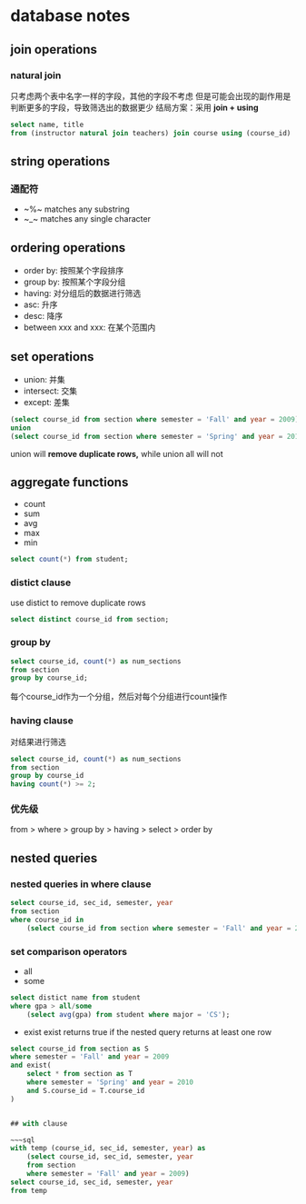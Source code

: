 # database notes

## join operations

### natural join

只考虑两个表中名字一样的字段，其他的字段不考虑
但是可能会出现的副作用是判断更多的字段，导致筛选出的数据更少
结局方案：采用 **join + using**

~~~sql
select name, title
from (instructor natural join teachers) join course using (course_id)
~~~

## string operations

### 通配符

- ~%~ matches any substring
- ~_~ matches any single character
  
## ordering operations

- order by: 按照某个字段排序
- group by: 按照某个字段分组
- having: 对分组后的数据进行筛选
- asc: 升序
- desc: 降序
- between xxx and xxx: 在某个范围内

## set operations

- union: 并集
- intersect: 交集
- except: 差集

~~~sql
(select course_id from section where semester = 'Fall' and year = 2009)
union
(select course_id from section where semester = 'Spring' and year = 2010)
~~~

union will **remove duplicate rows,** while union all will not

## aggregate functions

- count
- sum
- avg
- max
- min

~~~sql
select count(*) from student;
~~~

### distict clause

use distict to remove duplicate rows

~~~sql
select distinct course_id from section;
~~~

### group by

~~~sql
select course_id, count(*) as num_sections
from section
group by course_id;
~~~

每个course_id作为一个分组，然后对每个分组进行count操作

### having clause

对结果进行筛选

~~~sql
select course_id, count(*) as num_sections
from section
group by course_id
having count(*) >= 2;
~~~

### 优先级

from > where > group by > having > select > order by

## nested queries

### nested queries in where clause

~~~sql
select course_id, sec_id, semester, year
from section
where course_id in 
    (select course_id from section where semester = 'Fall' and year = 2009)
~~~

### set comparison operators

- all
- some

~~~sql
select distict name from student
where gpa > all/some
    (select avg(gpa) from student where major = 'CS');
~~~

- exist
  exist returns true if the nested query returns at least one row

~~~sql
select course_id from section as S
where semester = 'Fall' and year = 2009
and exist(
    select * from section as T
    where semester = 'Spring' and year = 2010
    and S.course_id = T.course_id
)


## with clause

~~~sql
with temp (course_id, sec_id, semester, year) as
    (select course_id, sec_id, semester, year
    from section
    where semester = 'Fall' and year = 2009)
select course_id, sec_id, semester, year
from temp
~~~
